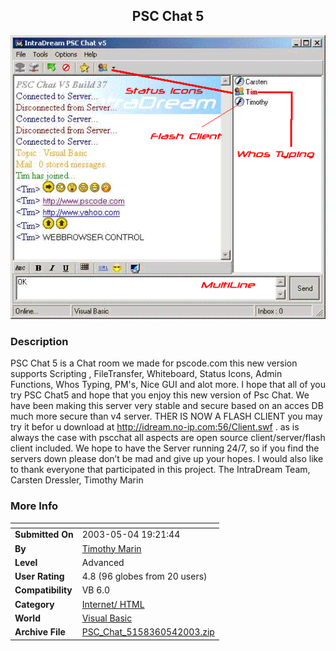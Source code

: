 ﻿<div align="center">

## PSC Chat 5

<img src="PIC200354205072877.gif">
</div>

### Description

PSC Chat 5 is a Chat room we made for pscode.com this new version supports Scripting , FileTransfer, Whiteboard, Status Icons, Admin Functions, Whos Typing, PM's, Nice GUI and alot more. I hope that all of you try PSC Chat5 and hope that you enjoy this new version of Psc Chat. We have been making this server very stable and secure based on an acces DB much more secure than v4 server. THER IS NOW A FLASH CLIENT you may try it befor u download at http://idream.no-ip.com:56/Client.swf . as is always the case with pscchat all aspects are open source client/server/flash client included. We hope to have the Server running 24/7, so if you find the servers down please don’t be mad and give up your hopes. I would also like to thank everyone that participated in this project. The IntraDream Team, Carsten Dressler, Timothy Marin
 
### More Info
 


<span>             |<span>
---                |---
**Submitted On**   |2003-05-04 19:21:44
**By**             |[Timothy Marin](https://github.com/Planet-Source-Code/PSCIndex/blob/master/ByAuthor/timothy-marin.md)
**Level**          |Advanced
**User Rating**    |4.8 (96 globes from 20 users)
**Compatibility**  |VB 6\.0
**Category**       |[Internet/ HTML](https://github.com/Planet-Source-Code/PSCIndex/blob/master/ByCategory/internet-html__1-34.md)
**World**          |[Visual Basic](https://github.com/Planet-Source-Code/PSCIndex/blob/master/ByWorld/visual-basic.md)
**Archive File**   |[PSC\_Chat\_5158360542003\.zip](https://github.com/Planet-Source-Code/timothy-marin-psc-chat-5__1-45259/archive/master.zip)








